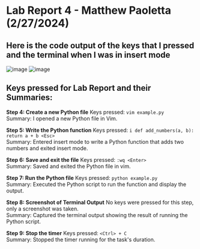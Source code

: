 # Lab Report 4 - Matthew Paoletta (2/27/2024)
## Here is the code output of the keys that I pressed and the terminal when I was in insert mode 
![image](https://github.com/mpaoletta73/cse15l-lab-reports-wi24/assets/156368976/7639c387-d778-41e0-abd0-0bd91a68060a)
![image](https://github.com/mpaoletta73/cse15l-lab-reports-wi24/assets/156368976/08c82661-84b8-4948-af9e-bd554f2d851c)

## Keys pressed for Lab Report and their Summaries: </br>

**Step 4: Create a new Python file**
Keys pressed: `vim example.py` </br>
Summary: I opened a new Python file in Vim.

**Step 5: Write the Python function**
Keys pressed: `i def add_numbers(a, b): return a + b <Esc>` </br>
Summary: Entered insert mode to write a Python function that adds two numbers and exited insert mode.

**Step 6: Save and exit the file**
Keys pressed: `:wq <Enter>` </br>
Summary: Saved and exited the Python file in vim.

**Step 7: Run the Python file**
Keys pressed: `python example.py` </br>
Summary: Executed the Python script to run the function and display the output.

**Step 8: Screenshot of Terminal Output**
No keys were pressed for this step, only a screenshot was taken. </br>
Summary: Captured the terminal output showing the result of running the Python script.

**Step 9: Stop the timer**
Keys pressed: `<Ctrl> + C` </br>
Summary: Stopped the timer running for the task's duration.



